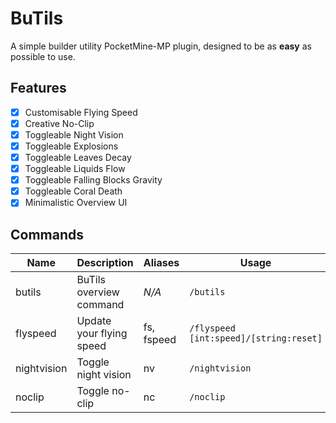 # BuTils

A simple builder utility PocketMine-MP plugin, designed to be as **easy** as possible to use.

## Features

- [x] Customisable Flying Speed
- [x] Creative No-Clip
- [x] Toggleable Night Vision
- [x] Toggleable Explosions
- [x] Toggleable Leaves Decay
- [x] Toggleable Liquids Flow
- [x] Toggleable Falling Blocks Gravity
- [x] Toggleable Coral Death
- [x] Minimalistic Overview UI

## Commands

| Name        | Description              | Aliases    | Usage                                       | Permission                 |
|-------------|--------------------------|------------|---------------------------------------------|----------------------------|
| butils      | BuTils overview command  | *N/A*      | `/butils`                                   | butils.command.butils      |
| flyspeed    | Update your flying speed | fs, fspeed | `/flyspeed [int:speed]/[string:reset]` | butils.command.flyspeed    |
| nightvision | Toggle night vision      | nv         | `/nightvision`                              | butils.command.nightvision |
| noclip      | Toggle no-clip           | nc         | `/noclip`                                   | butils.command.noclip      |

